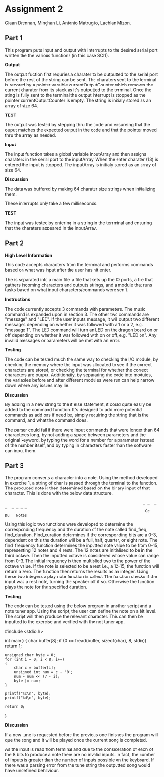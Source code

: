 # Assignment 2 

Giaan Drennan, Minghan Li, Antonio Matruglio, Lachlan Mizon.

## Part 1

This program puts input and output with interrupts to the desired serial port written the the various functions (in this case SCI1). 

**Output**

The output fuction first requries a charater to be outputted to the serial port before the rest of the string can be sent. The charaters sent to the terminal is recored by a pointer varaible currentOutputCounter which removes the current charater from its stack as it's outputted to the terminal. Once the sting is fully sent to the terminal the output interrupt is stopped as the pointer currentOutputCounter is empty. 
The string is initialy stored as an array of size 64.

**TEST**

The output was tested by stepping thru the code and ensureing that the ouput matches the expected output in the code and that the pointer moved thru the array as needed. 

**Input**

The input function takes a global variable inputArray and then assigns charaters in the serial port to the inputArray. When the enter charater (13) is entered the input is stopped.
The inputArray is initialy stored as an array of size 64.

**Discussion**

The data was buffered by making 64 charater size strings when initializing them.

These interrupts only take a few milliseconds.  

**TEST**

The input was tested by entering in a string in the terrminal and ensuring that the charaters appeared in the inputArray. 

## Part 2

**High Level Information**

This code accepts characters from the terminal and performs commands based on what was input after the user has hit enter.

The is separated into a main file, a file that sets up the IO ports, a file that gathers incoming characters and outputs strings, and a module that runs tasks based on what input characters/commands were sen't.

**Instructions**

The code currently accepts 3 commands with parameters. The music command is expanded upon in section 3. The other two commands are "message" and "LED". If the user inputs message, it will output two different messages depending on whether it was followed with a 1 or a 2, e.g. "message 1". The LED command will turn an LED on the dragon board on or off depending on whether it was followed with on or off, e.g. "LED on". Any invalid messages or parameters will be met with an error.

**Testing**

The code can be tested much the same way to checking the I/O module, by checking the memory where the input was allocated to see if the correct characters are stored, or checking the terminal for whether the correct characters are output. Additionally, by separating the code into modules, the variables before and after different modules were run can help narrow down where any issues may lie.

**Discussion**

By adding in a new string to the if else statement, it could quite easily be added to the command function. It's designed to add more potential commands as add ons if need be, simply requiring the string that is the command, and what the command does. 

The parser could fail if there were input commands that were longer than 64 characteres long, by not adding a space between parameters and the original keyword, by typing the word for a number for a parameter instead of the number itself, and by typing in characters faster than the software can input them.

## Part 3 
The program converts a character into a note. Using the method developed in exercise 1, a string of char is passed through the terminal to the function. The produced note is then determined based on the binary input of that character. This is done with the below data structure. 

                                                                   _ _  _ _  _ _ _ _ 
                                                                    Oc   Du   Notes 
                                                                             
Using this logic two functions were developed to determine the corresponding frequency and the duration of the note called find_freq, find_duration. Find_duration determines if the corresponding bits are a 0-3, dependent on this the duration will be a full, half, quarter, or eight note. The find_frequency function determines the inputted note value to be from 0-15, representing 12 notes and 4 rests. The 12 notes are initialised to be in the third octave. Then the inputted octave is considered whose value can range from 0-3. The initial frequency is then multiplied two to the power of the octave value. If the note is selected to be a rest i.e., a 12-15, the function will return a zero. The function then returns the results as an integer. Using these two integers a play note function is called. The function checks if the input was a rest note, turning the speaker off if so. Otherwise the function plays the note for the specified duration. 

**Testing**

The code can be tested using the below program in another script and a note tuner app. Using the script, the user can define the note on a bit level. The script will then produce the relevant character. This can then be inputted to the exercise and verified with the not tuner app. 

#include <stdio.h>

int main()
{
    char buffer[8];
    if (0 == fread(buffer, sizeof(char), 8, stdin))
        return 1;
    
    unsigned char byte = 0;
    for (int i = 0; i < 8; i++)
    {
        char c = buffer[i];
        unsigned int num = c - '0';
        num = num << (7 - i);
        byte |= num;
    }

    printf("%c\n", byte);
    printf("%d\n", byte);

    return 0;
}

**Discussion**

If a new tune is requested before the previous one finishes the program will que the song and it will be played once the current song is completed. 

As the input is read from terminal and due to the consideration of each of the 8 bits to produce a note there are no invalid inputs. In fact, the number of inputs is greater than the number of inputs possible on the keyboard. If there was a parsing error from the tune string the outputted song would have undefined behaviour.

